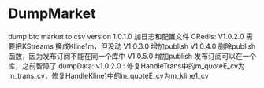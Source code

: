 # DumpMarket
dump btc market to csv
version 1.0.1.0 加日志和配置文件
CRedis:
V1.0.2.0 需要把KStreams 换成Kline1m，但没动
V1.0.3.0 增加publish
V1.0.4.0 删除publish函数，因为发布订阅不能在同一个库中
V1.0.5.0 增加publish 发布订阅可以在一个库，之前智障了
dumpData:
v1.0.2.0 : 修复HandleTrans中的m_quoteE_cv为m_trans_cv，修复HandleKline1中的m_quoteE_cv为m_kline1_cv


